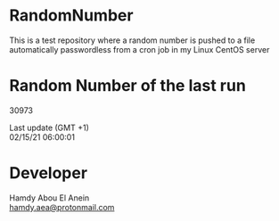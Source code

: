 # RandomNumber    
This is a test repository where a random number is pushed to a file automatically passwordless from a cron job in my Linux CentOS server    
# Random Number of the last run   
30973
      
Last update (GMT +1)    
02/15/21 06:00:01
# Developer    
Hamdy Abou El Anein   
hamdy.aea@protonmail.com
